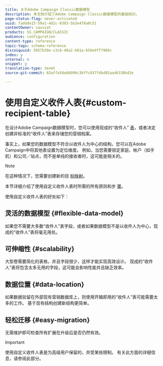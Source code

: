 ```yaml
---
title: 关于Adobe Campaign Classic数据模型
description: 本文档介绍了Adobe Campaign Classic数据模型的基础知识。
page-status-flag: never-activated
uuid: faddde15-59a1-4d2c-8303-5b3e470a0c51
contentOwner: sauviat
products: SG_CAMPAIGN/CLASSIC
audience: configuration
content-type: reference
topic-tags: schema-reference
discoiquuid: 5957b39e-c2c6-40a2-b81a-656e9ff7989c
index: y
internal: n
snippet: y
translation-type: tm+mt
source-git-commit: 65affa58a66090c3bffc837fdbd85aa46338bd3e

---
```



# 使用自定义收件人表{#custom-recipient-table}

在设计Adobe Campaign数据模型时，您可以使用现成的“收件人” [表](../../configuration/using/default-recipient-table.md)，或者决定创建非标准的“收件人”表来存储您的营销档案。

事实上，如果您的数据模型不符合以收件人为中心的结构，您可以在Adobe Campaign中将其他表设置为定位维度。 例如，当您需要锁定家庭、帐户（如手机）和公司／站点，而不是单纯的接收者时，这可能是相关的。

>[!NOTE]
>
>在这种情况下，您需要创建新的目 [标映射](../../configuration/using/target-mapping.md)。

本节详细介绍了使用自定义收件人表时所需的所有原则和步 [骤](../../configuration/using/about-custom-recipient-table.md)。

使用自定义收件人表的好处如下：

## 灵活的数据模型 {#flexible-data-model}

如果您不需要大多数“收件人”表字段，或者如果数据模型不是以收件人为中心，现成的“收件人”表将毫无用处。

## 可伸缩性 {#scalability}

大型卷需要简化的表格，并且字段很少，这样才能实现高效设计。 现成的“收件人”表将包含太多无用的字段，这可能会影响性能并且缺乏效率。

## 数据位置 {#data-location}

如果数据驻留在外部现有营销数据库上，则使用开箱即用的“收件人”表可能需要太多的工作。 基于现有结构创建新结构更简单。

## 轻松迁移 {#easy-migration}

无需维护即可检查所有扩展在升级后是否仍然有效。

>[!IMPORTANT]
>
>使用自定义收件人表是为高级用户保留的，并受某些限制。 有关此方面的详细信息，请参阅此部分。
